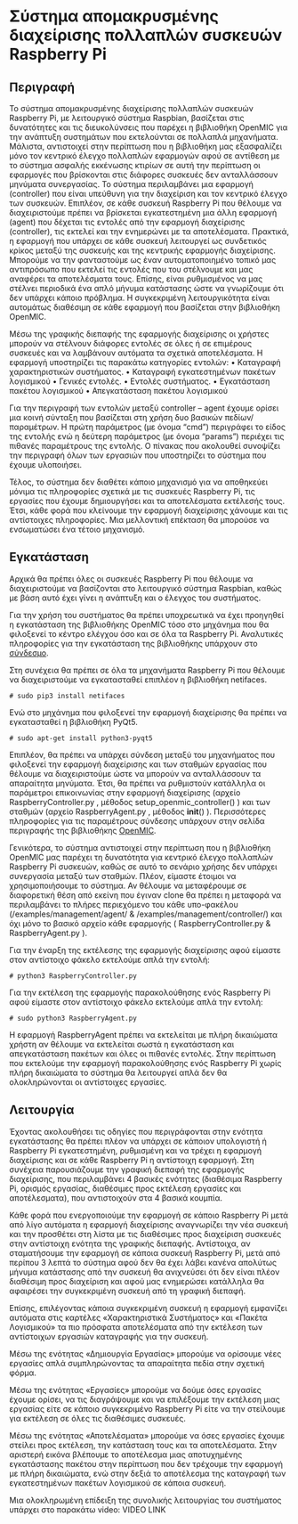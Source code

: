 # Σύστημα απομακρυσμένης διαχείρισης πολλαπλών συσκευών Raspberry Pi 

## Περιγραφή
Το σύστημα απομακρυσμένης διαχείρισης πολλαπλών συσκευών Raspberry Pi,  με λειτουργικό σύστημα Raspbian, βασίζεται στις δυνατότητες και τις διευκολύνσεις που παρέχει η βιβλιοθήκη OpenMIC για την ανάπτυξη συστημάτων που εκτελούνται σε πολλαπλά μηχανήματα. Μάλιστα, αντιστοιχεί στην περίπτωση που η βιβλιοθήκη μας εξασφαλίζει μόνο τον κεντρικό έλεγχο πολλαπλών εφαρμογών αφού σε αντίθεση με το σύστημα ασφαλής εκκένωσης κτιρίων σε αυτή την περίπτωση οι εφαρμογές που βρίσκονται στις διάφορες συσκευές δεν ανταλλάσσουν μηνύματα συνεργασίας.
Το σύστημα περιλαμβάνει μια εφαρμογή (controller) που είναι υπεύθυνη για την διαχείριση και τον κεντρικό έλεγχο  των συσκευών. Επιπλέον, σε κάθε συσκευή  Raspberry Pi που θέλουμε να διαχειριστούμε πρέπει να βρίσκεται εγκατεστημένη μια άλλη εφαρμογή (agent) που δέχεται τις εντολές από την εφαρμογή διαχείρισης (controller), τις εκτελεί και την ενημερώνει με τα αποτελέσματα.  Πρακτικά, η εφαρμογή που υπάρχει σε κάθε συσκευή λειτουργεί ως συνδετικός κρίκος μεταξύ της συσκευής και της κεντρικής εφαρμογής διαχείρισης. Μπορούμε να την φανταστούμε ως έναν αυτοματοποιημένο τοπικό μας αντιπρόσωπο που εκτελεί τις εντολές που του στέλνουμε και μας αναφέρει τα αποτελέσματα τους. Επίσης, είναι ρυθμισμένος να μας στέλνει περιοδικά ένα απλό μήνυμα κατάστασης ώστε να γνωρίζουμε ότι δεν υπάρχει κάποιο πρόβλημα. Η συγκεκριμένη λειτουργικότητα είναι αυτομάτως διαθέσιμη σε κάθε εφαρμογή που βασίζεται στην βιβλιοθήκη OpenMIC.

 

Μέσω της γραφικής διεπαφής της εφαρμογής διαχείρισης οι χρήστες μπορούν να στέλνουν διάφορες εντολές σε όλες ή σε επιμέρους συσκευές και να λαμβάνουν αυτόματα τα σχετικά αποτελέσματα. Η εφαρμογή υποστηρίζει τις παρακάτω κατηγορίες εντολών:
•	Καταγραφή χαρακτηριστικών συστήματος.
•	Καταγραφή εγκατεστημένων πακέτων λογισμικού
•	Γενικές εντολές.
•	Εντολές συστήματος.
•	Εγκατάσταση πακέτου λογισμικού
•	Απεγκατάσταση πακέτου λογισμικού 

Για την περιγραφή των εντολών μεταξύ controller – agent έχουμε ορίσει μια κοινή σύνταξη που βασίζεται στη χρήση δυο βασικών πεδίων/παραμέτρων. Η πρώτη παράμετρος (με όνομα “cmd”) περιγράφει το είδος της εντολής ενώ η δεύτερη παράμετρος (με όνομα “params”) περιέχει τις πιθανές παραμέτρους της εντολής. Ο πίνακας που ακολουθεί συνοψίζει την περιγραφή όλων των εργασιών που υποστηρίζει το σύστημα που έχουμε υλοποιήσει.

Τέλος, το σύστημα δεν διαθέτει κάποιο μηχανισμό για να αποθηκεύει μόνιμα τις πληροφορίες σχετικά με τις συσκευές Raspberry Pi, τις εργασίες που έχουμε δημιουργήσει και τα αποτελέσματα εκτέλεσής τους. Έτσι, κάθε φορά που κλείνουμε την εφαρμογή διαχείρισης χάνουμε και τις αντίστοιχες πληροφορίες. Μια μελλοντική επέκταση θα μπορούσε να ενσωματώσει ένα τέτοιο μηχανισμό. 

## Εγκατάσταση

Αρχικά θα πρέπει όλες οι συσκευές Raspberry Pi που θέλουμε να διαχειριστούμε να βασίζονται στο λειτουργικό σύστημα Raspbian, καθώς με βάση αυτό έχει γίνει η ανάπτυξη και ο έλεγχος του συστήματος. 

Για την χρήση του συστήματος θα πρέπει υποχρεωτικά να έχει προηγηθεί η εγκατάσταση της βιβλιοθήκης OpenMIC τόσο στο μηχάνημα που θα φιλοξενεί το κέντρο ελέγχου όσο και σε όλα τα Raspberry Pi.  Αναλυτικές πληροφορίες για την εγκατάσταση της βιβλιοθήκης υπάρχουν στο [σύνδεσμο](openmic.md).

Στη συνέχεια θα πρέπει σε όλα τα μηχανήματα Raspberry Pi που θέλουμε να διαχειριστούμε να εγκατασταθεί επιπλέον η βιβλιοθήκη netifaces.
```
# sudo pip3 install netifaces
```

Ενώ στο μηχάνημα που φιλοξενεί την εφαρμογή διαχείρισης θα πρέπει να εγκατασταθεί η βιβλιοθήκη PyQt5.
```
# sudo apt-get install python3-pyqt5
```

Επιπλέον, θα πρέπει να υπάρχει σύνδεση μεταξύ του μηχανήματος που φιλοξενεί την εφαρμογή διαχείρισης και των σταθμών εργασίας που θέλουμε να διαχειριστούμε ώστε να μπορούν να ανταλλάσσουν τα απαραίτητα μηνύματα. Έτσι, θα πρέπει να ρυθμιστούν κατάλληλα οι παράμετροι επικοινωνίας στην εφαρμογή διαχείρισης (αρχείο RaspberryController.py , μέθοδος setup_openmic_controller() )  και των σταθμών (αρχείο RaspberryAgent.py , μέθοδος __init__() ).  Περισσότερες πληροφορίες για τις παραμέτρους σύνδεσης υπάρχουν στην σελίδα περιγραφής της βιβλιοθήκης [OpenMIC](openmic.md).

Γενικότερα, το σύστημα αντιστοιχεί στην περίπτωση που η βιβλιοθήκη OpenMIC μας παρέχει τη δυνατότητα για κεντρικό έλεγχο πολλαπλών Raspberry Pi συσκευών, καθώς σε αυτό το σενάριο χρήσης δεν υπάρχει συνεργασία μεταξύ των σταθμών.
Πλέον, είμαστε έτοιμοι να χρησιμοποιήσουμε το σύστημα. Αν θέλουμε να μεταφέρουμε σε διαφορετική θέση από εκείνη που έγιναν clone θα πρέπει η μεταφορά να περιλαμβάνει το πλήρες περιεχόμενο του κάθε υπο-φακέλου (/examples/management/agent/   &  /examples/management/controller/) και όχι μόνο το βασικό αρχείο κάθε εφαρμογής ( RaspberryController.py & RaspberryAgent.py ).

Για την έναρξη της εκτέλεσης της εφαρμογής διαχείρισης αφού είμαστε στον αντίστοιχο φάκελο εκτελούμε απλά την εντολή:
```
# python3 RaspberryController.py
```

Για την εκτέλεση της εφαρμογής παρακολούθησης ενός Raspberry Pi αφού είμαστε στον αντίστοιχο φάκελο εκτελούμε απλά την εντολή: 
```
# sudo python3 RaspberryAgent.py 
```

Η εφαρμογή RaspberryAgent πρέπει να εκτελείται με πλήρη δικαιώματα χρήστη αν θέλουμε να εκτελείται σωστά η εγκατάσταση και απεγκατάσταση πακέτων και όλες οι πιθανές εντολές. Στην περίπτωση που εκτελούμε την εφαρμογή παρακολούθησης ενός Raspberry Pi χωρίς πλήρη δικαιώματα το σύστημα θα λειτουργεί απλά δεν θα ολοκληρώνονται οι αντίστοιχες εργασίες.

## Λειτουργία

Έχοντας ακολουθήσει τις οδηγίες που περιγράφονται στην ενότητα εγκατάστασης θα πρέπει πλέον να υπάρχει  σε κάποιον υπολογιστή ή Raspberry Pi εγκατεστημένη, ρυθμισμένη και να τρέχει η εφαρμογή διαχείρισης και σε κάθε Raspberry Pi η αντίστοιχη εφαρμογή.
Στη συνέχεια παρουσιάζουμε την γραφική διεπαφή της εφαρμογής διαχείρισης, που περιλαμβάνει 4 βασικές ενότητες (διαθέσιμα Raspberry Pi, ορισμός εργασίας, διαθέσιμες προς εκτέλεση εργασίες και αποτέλεσματα), που αντιστοιχούν στα 4 βασικά κουμπία. 
 
Κάθε φορά που ενεργοποιούμε την εφαρμογή σε κάποιο Raspberry Pi μετά από λίγο αυτόματα η εφαρμογή διαχείρισης αναγνωρίζει την νέα συσκευή και την προσθέτει στη λίστα με τις διαθέσιμες προς διαχείριση συσκευές στην αντίστοιχη ενότητα της γραφικής διεπαφής. Αντίστοιχα, αν σταματήσουμε την εφαρμογή σε κάποια συσκευή Raspberry Pi, μετά από περίπου 3 λεπτά το σύστημα αφού δεν θα έχει λάβει κανένα απολύτως μήνυμα κατάστασης από την συσκευή θα ανιχνεύσει ότι δεν είναι πλέον διαθέσιμη προς διαχείριση και αφού μας ενημερώσει κατάλληλα θα αφαιρέσει την συγκεκριμένη συσκευή από τη γραφική διεπαφή. 

Επίσης, επιλέγοντας κάποια συγκεκριμένη συσκευή η εφαρμογή εμφανίζει αυτόματα στις καρτέλες 
«Χαρακτηριστικά Συστήματος» και «Πακέτα Λογισμικού» τα πιο πρόσφατα αποτελέσματα από την εκτέλεση των αντίστοιχων εργασιών καταγραφής για την συσκευή.

Μέσω της ενότητας «Δημιουργία Εργασίας» μπορούμε να ορίσουμε νέες εργασίες απλά  συμπληρώνοντας τα απαραίτητα πεδία στην σχετική φόρμα.
 
Μέσω της ενότητας «Εργασίες» μπορούμε να δούμε όσες εργασίες έχουμε ορίσει, να τις διαγράψουμε και να επιλέξουμε την εκτέλεση μιας εργασίας είτε σε κάποιο συγκεκριμένο Raspberry Pi είτε να την στείλουμε για εκτέλεση σε όλες τις διαθέσιμες συσκευές.
 
Μέσω της ενότητας «Αποτελέσματα» μπορούμε να όσες εργασίες έχουμε στείλει προς εκτέλεση, την κατάσταση τους και τα αποτελέσματα. Στην αριστερή εικόνα βλέπουμε το αποτέλεσμα μιας αποτυχημένης εγκατάστασης πακέτου στην περίπτωση που δεν τρέχουμε την εφαρμογή με πλήρη δικαιώματα, ενώ στην δεξιά το αποτέλεσμα της καταγραφή των εγκατεστημένων πακέτων λογισμικού σε κάποια συσκευή.
   
Μια ολοκληρωμένη επίδειξη της συνολικής λειτουργίας του συστήματος υπάρχει στο παρακάτω video:  VIDEO LINK
